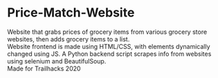# Price-Match-Website
Website that grabs prices of grocery items from various grocery store websites, then adds grocery items to a list.  
Website frontend is made using HTML/CSS, with elements dynamically changed using JS. A Python backend script scrapes info from websites using selenium and BeautifulSoup.  
Made for Trailhacks 2020
